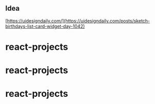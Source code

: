 ## Idea

[https://uidesigndaily.com/](https://uidesigndaily.com/posts/sketch-birthdays-list-card-widget-day-1042)
# react-projects
# react-projects
# react-projects
